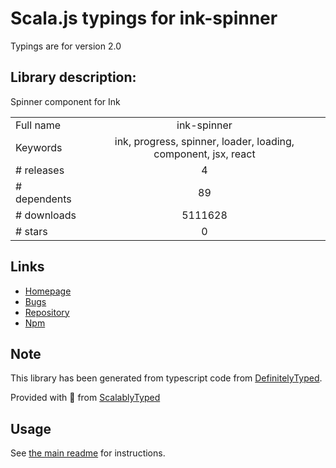 
# Scala.js typings for ink-spinner

Typings are for version 2.0

## Library description:
Spinner component for Ink

|                    |                 |
| ------------------ | :-------------: |
| Full name          | ink-spinner |
| Keywords           | ink, progress, spinner, loader, loading, component, jsx, react |
| # releases         | 4 |
| # dependents       | 89 |
| # downloads        | 5111628 |
| # stars            | 0 |

## Links
- [Homepage](https://github.com/vadimdemedes/ink-spinner#readme)
- [Bugs](https://github.com/vadimdemedes/ink-spinner/issues)
- [Repository](https://github.com/vadimdemedes/ink-spinner)
- [Npm](https://www.npmjs.com/package/ink-spinner)
    


## Note
This library has been generated from typescript code from [DefinitelyTyped](https://definitelytyped.org).

Provided with :purple_heart: from [ScalablyTyped](https://github.com/oyvindberg/ScalablyTyped)

## Usage
See [the main readme](../../readme.md) for instructions.


